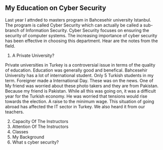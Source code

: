 ## My Education on Cyber Security

Last year I attnded to masters program in Bahcesehir university Istanbul.
The program is called Cyber Security which can actually be called a sub-branch of Information Security.
Cyber Security focuses on ensuring the security of computer systems. The increasing importance of cyber security has been effective in choosing this department.
Hear are the notes from the field.

1. A Private University?

Private universities in Turkey is a controversial issue in terms of the quality of education.
Education was generally good and benefical. Bahcesehir University has a lot of international student.
Only 5 Turkish students in my term. Foreigner made a International Day. These was on the news.
One of My friend was worried about these photo takers and they are from Pakistan. Because my friend is Pakistan.
While all this was going on, it was a difficult year for the Turkish economy.
He was worried that tensions would rise towards the election.
A raise to the minimum wage.
This situation of going abroad has affected the IT sector in Turkey. We also heard it from our teachers.

2. Capacity Of The Instructors
3. Attention Of The Instructors
4. Classes
5. My Background
6. What s cyber security?
